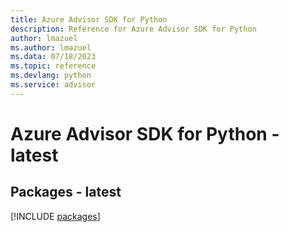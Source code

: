 ```yaml
---
title: Azure Advisor SDK for Python
description: Reference for Azure Advisor SDK for Python
author: lmazuel
ms.author: lmazuel
ms.data: 07/18/2023
ms.topic: reference
ms.devlang: python
ms.service: advisor
---
```

# Azure Advisor SDK for Python - latest
## Packages - latest
[!INCLUDE [packages](advisor-index.md)]